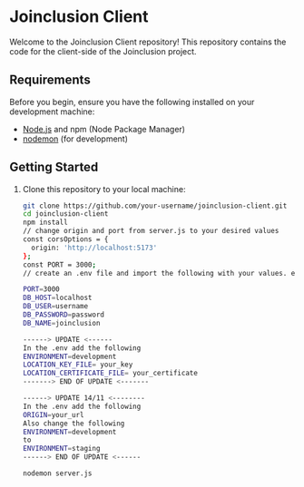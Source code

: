 # Joinclusion Client

Welcome to the Joinclusion Client repository! This repository contains the code for the client-side of the Joinclusion project.

## Requirements

Before you begin, ensure you have the following installed on your development machine:

- [Node.js](https://nodejs.org/) and npm (Node Package Manager)
- [nodemon](https://nodemon.io/) (for development)

## Getting Started

1. Clone this repository to your local machine:
   ```sh
   git clone https://github.com/your-username/joinclusion-client.git
   cd joinclusion-client
   npm install
   // change origin and port from server.js to your desired values
   const corsOptions = {
     origin: 'http://localhost:5173'
   };
   const PORT = 3000;
   // create an .env file and import the following with your values. e.g.

   PORT=3000
   DB_HOST=localhost
   DB_USER=username
   DB_PASSWORD=password
   DB_NAME=joinclusion

   ------> UPDATE <------
   In the .env add the following
   ENVIRONMENT=development
   LOCATION_KEY_FILE= your_key
   LOCATION_CERTIFICATE_FILE= your_certificate
   -------> END OF UPDATE <-------

   ------> UPDATE 14/11 <--------
   In the .env add the following
   ORIGIN=your_url
   Also change the following
   ENVIRONMENT=development
   to
   ENVIRONMENT=staging
   ------> END OF UPDATE <------

   nodemon server.js
